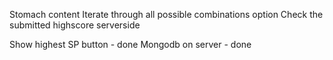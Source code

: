 Stomach content
Iterate through all possible combinations option
Check the submitted highscore serverside

Show highest SP button - done
Mongodb on server - done